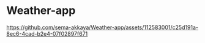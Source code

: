 # Weather-app

https://github.com/sema-akkaya/Weather-app/assets/112583001/c25d191a-8ec6-4cad-b2e4-07f02897f671

